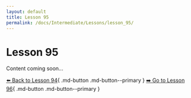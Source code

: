 ```yaml
---
layout: default
title: Lesson 95
permalink: /docs/Intermediate/Lessons/lesson_95/
---
```


# Lesson 95

Content coming soon...

[⬅️ Back to Lesson 94](lesson_94.md){ .md-button .md-button--primary }  [➡️ Go to Lesson 96](lesson_96.md){ .md-button .md-button--primary }
